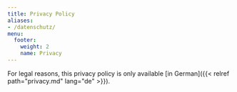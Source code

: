 ```yaml
---
title: Privacy Policy
aliases: 
- /datenschutz/
menu:
  footer:
    weight: 2
    name: Privacy
---
```


For legal reasons, this privacy policy is only available [in German]({{< relref path="privacy.md" lang="de" >}}).
